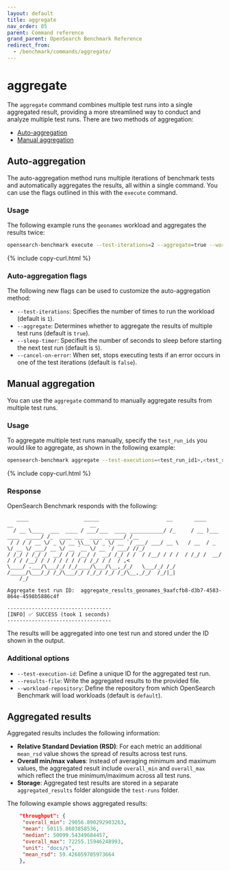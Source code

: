 ```yaml
---
layout: default
title: aggregate
nav_order: 85
parent: Command reference
grand_parent: OpenSearch Benchmark Reference
redirect_from:
  - /benchmark/commands/aggregate/
---
```


# aggregate

The `aggregate` command combines multiple test runs into a single aggregated result, providing a more streamlined way to conduct and analyze multiple test runs. There are two methods of aggregation:

- [Auto-aggregation](#auto-aggregation)
- [Manual aggregation](#manual-aggregation)

## Auto-aggregation

The auto-aggregation method runs multiple iterations of benchmark tests and automatically aggregates the results, all within a single command. You can use the flags outlined in this with the `execute` command.

### Usage

The following example runs the `geonames` workload and aggregates the results twice:

```bash
opensearch-benchmark execute --test-iterations=2 --aggregate=true --workload=geonames --target-hosts=127.0.0.1:9200
```
{% include copy-curl.html %}

### Auto-aggregation flags

The following new flags can be used to customize the auto-aggregation method:

- `--test-iterations`: Specifies the number of times to run the workload (default is `1`).
- `--aggregate`: Determines whether to aggregate the results of multiple test runs (default is `true`).
- `--sleep-timer`: Specifies the number of seconds to sleep before starting the next test run (default is `5`).
- `--cancel-on-error`: When set, stops executing tests if an error occurs in one of the test iterations (default is `false`).

## Manual aggregation

You can use the `aggregate` command to manually aggregate results from multiple test runs.

### Usage

To aggregate multiple test runs manually, specify the `test_run_ids` you would like to aggregate, as shown in the following example:

```bash
opensearch-benchmark aggregate --test-executions=<test_run_id1>,<test_run_id2>,...
```
{% include copy-curl.html %}

### Response

OpenSearch Benchmark responds with the following:

```
   ____                  _____                      __       ____                  __                         __
  / __ \____  ___  ____ / ___/___  ____ ___________/ /_     / __ )___  ____  _____/ /_  ____ ___  ____ ______/ /__
 / / / / __ \/ _ \/ __ \\__ \/ _ \/ __ `/ ___/ ___/ __ \   / __  / _ \/ __ \/ ___/ __ \/ __ `__ \/ __ `/ ___/ //_/
/ /_/ / /_/ /  __/ / / /__/ /  __/ /_/ / /  / /__/ / / /  / /_/ /  __/ / / / /__/ / / / / / / / / /_/ / /  / ,<
\____/ .___/\___/_/ /_/____/\___/\__,_/_/   \___/_/ /_/  /_____/\___/_/ /_/\___/_/ /_/_/ /_/ /_/\__,_/_/  /_/|_|
    /_/

Aggregate test run ID:  aggregate_results_geonames_9aafcfb8-d3b7-4583-864e-4598b5886c4f

----------------------------------
[INFO] ✅ SUCCESS (took 1 seconds)
----------------------------------
```

The results will be aggregated into one test run and stored under the ID shown in the output.

### Additional options
- `--test-execution-id`: Define a unique ID for the aggregated test run.
- `--results-file`: Write the aggregated results to the provided file.
- `--workload-repository`: Define the repository from which OpenSearch Benchmark will load workloads (default is `default`).

## Aggregated results

Aggregated results includes the following information:

- **Relative Standard Deviation (RSD)**: For each metric an additional `mean_rsd` value shows the spread of results across test runs.
- **Overall min/max values**: Instead of averaging minimum and maximum values, the aggregated result include `overall_min` and `overall_max` which reflect the true minimum/maximum across all test runs.
- **Storage**: Aggregated test results are stored in a separate `aggregated_results` folder alongside the `test-runs` folder.

The following example shows aggregated results:

```json
    "throughput": {
     "overall_min": 29056.890292903263,
     "mean": 50115.8603858536,
     "median": 50099.54349684457,
     "overall_max": 72255.15946248993,
     "unit": "docs/s",
     "mean_rsd": 59.426059705973664
    },
```
